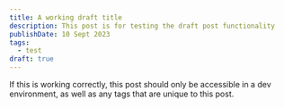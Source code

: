 ```yaml
---
title: A working draft title
description: This post is for testing the draft post functionality
publishDate: 10 Sept 2023
tags:
  - test
draft: true
---
```

If this is working correctly, this post should only be accessible in a dev environment, as well as any tags that are unique to this post.

